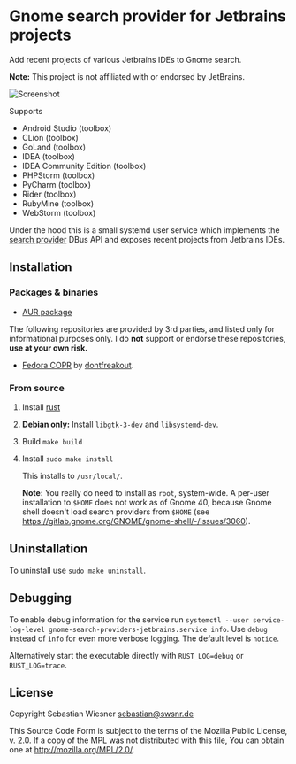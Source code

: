 # Gnome search provider for Jetbrains projects

Add recent projects of various Jetbrains IDEs to Gnome search.

**Note:** This project is not affiliated with or endorsed by JetBrains.

![Screenshot](./screenshot.png)

Supports

- Android Studio (toolbox)
- CLion (toolbox)
- GoLand (toolbox)
- IDEA (toolbox)
- IDEA Community Edition (toolbox)
- PHPStorm (toolbox)
- PyCharm (toolbox)
- Rider (toolbox)
- RubyMine (toolbox)
- WebStorm (toolbox)

Under the hood this is a small systemd user service which implements the [search provider][1] DBus API and exposes recent projects from Jetbrains IDEs.

[1]: https://developer.gnome.org/SearchProvider/documentation/tutorials/search-provider.html

## Installation

### Packages & binaries

- [AUR package](https://aur.archlinux.org/packages/gnome-search-providers-jetbrains/)

The following repositories are provided by 3rd parties, and listed only for informational purposes only.
I do **not** support or endorse these repositories, **use at your own risk.**

- [Fedora COPR](https://copr.fedorainfracloud.org/coprs/dontfreakout/gnome-search-providers-jetbrains/) by [dontfreakout](https://github.com/dontfreakout).


### From source

1. Install [rust](https://www.rust-lang.org/tools/install)

2. **Debian only:** Install `libgtk-3-dev` and `libsystemd-dev`.

3. Build `make build`
4. Install `sudo make install`
   
   This installs to `/usr/local/`.

   **Note:** You really do need to install as `root`, system-wide.
   A per-user installation to `$HOME` does not work as of Gnome 40, because Gnome shell doesn't load search providers from `$HOME` (see <https://gitlab.gnome.org/GNOME/gnome-shell/-/issues/3060>).

## Uninstallation 

To uninstall use `sudo make uninstall`.

## Debugging

To enable debug information for the service run `systemctl --user service-log-level gnome-search-providers-jetbrains.service info`.
Use `debug` instead of `info` for even more verbose logging.
The default level is `notice`.

Alternatively start the executable directly with `RUST_LOG=debug` or `RUST_LOG=trace`.

## License

Copyright Sebastian Wiesner <sebastian@swsnr.de>

This Source Code Form is subject to the terms of the Mozilla Public
License, v. 2.0. If a copy of the MPL was not distributed with this
file, You can obtain one at <http://mozilla.org/MPL/2.0/>.
